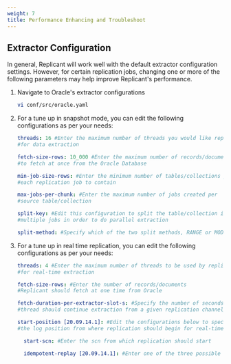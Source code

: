 ```yaml
---
weight: 7
title: Performance Enhancing and Troubleshoot
---
```


## Extractor Configuration

In general, Replicant will work well with the default extractor configuration settings. However, for certain replication jobs, changing one or more of the following parameters may help improve Replicant's performance.

1. Navigate to Oracle's extractor configurations
   ```BASH
   vi conf/src/oracle.yaml
   ```

2. For a tune up in snapshot mode, you can edit the following configurations as per your needs:
    ```YAML
    threads: 16 #Enter the maximum number of threads you would like replicant to use
    #for data extraction

    fetch-size-rows: 10_000 #Enter the maximum number of records/documents you would like Replicant
    #to fetch at once from the Oracle Database

    min-job-size-rows: #Enter the minimum number of tables/collections you would like
    #each replication job to contain

    max-jobs-per-chunk: #Enter the maximum number of jobs created per
    #source table/collection

    split-key: #Edit this configuration to split the table/collection into
    #multiple jobs in order to do parallel extraction

    split-method: #Specify which of the two split methods, RANGE or MODULO, Replicant will use
    ```


3. For a tune up in real time replication, you can edit the following configurations as per your needs:

    ```YAML
    threads: 4 #Enter the maximum number of threads to be used by replicant
    #for real-time extraction

    fetch-size-rows: #Enter the number of records/documents
    #Replicant should fetch at one time from Oracle

    fetch-duration-per-extractor-slot-s: #Specify the number of seconds a
    #thread should continue extraction from a given replication channel/slot

    start-position [20.09.14.1]: #Edit the configurations below to specify
    #the log position from where replication should begin for real-time mode

      start-scn: #Enter the scn from which replication should start

      idempotent-replay [20.09.14.1]: #Enter one of the three possible values: ALWAYS/ NONE/ NEVER

    ```
